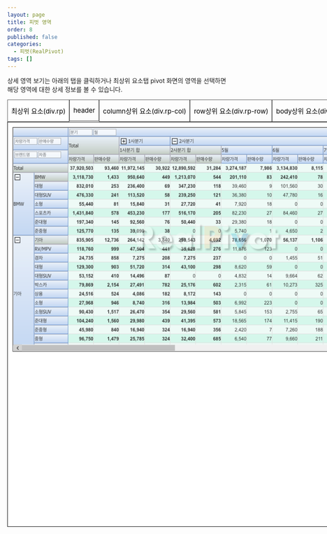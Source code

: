 ```yaml
---
layout: page
title: 피벗 영역
order: 8
published: false
categories:
  - 피벗(RealPivot)
tags: []
---
```


상세 영역 보기는 아래의 탭을 클릭하거나 최상위 요소탭 pivot 화면의 영역을 선택하면 해당 영역에 대한 상세 정보를 볼 수 있습니다.

<style type="text/css">
#container {
	width:936px;
	text-align:center;
}
.tab {
	list-style: none;
	margin: 0;
	padding: 0;
	overflow: hidden;
}
.tab li {
	float: left;
}
.tab li a {
	display: inline-block;
	border: 1px solid;
	border-color: #5d5d5d;
	color: #000;
	text-align: center;
	text-decoration: none;
	padding: 14px 8px;
	font-size: 15px;
	transition:0.3s;
}
.tabcontent {
	display: none;
	background-color:rgb(255,255,255);
	padding: 0px 0px;
	color:#fff;
}
ul.tab li.current{
	background-color: rgb(255,255,255);
	color: #fff;
}
.tabcontent.current {
	display: block;
}
</style>

<script src="/lib/jquery/jquery-1.11.2.min.js"></script>



<div id="container">
	<ul class="tab">
		<li class="current" data-tab="tab1"><a href="#">최상위 요소(div.rp)</a></li>
		<li data-tab="tab2"><a href="#">header</a></li>
		<li data-tab="tab3"><a href="#">column상위 요소(div.rp-col)</a></li>
		<li data-tab="tab4"><a href="#">row상위 요소(div.rp-row)</a></li>
		<li data-tab="tab5"><a href="#">body상위 요소(div.rp-body)</a></li>
	</ul>
	<div id="tab1" class="tabcontent current" style="border: 1px solid #000000; height: auto; padding:10px;">
		<img src="/resource/image/pivot_images/RealPivot.png" usemap="#view" width="944px" height="517px">

		<map name="view"> 
		  <area shape="rect" coords="1, 12, 137, 86" onclick="imageMap('tab2',1)" title="header 상세보기"/>
		  <area shape="rect" coords="130, 11, 920, 28" onclick="imageMap('tab2',1)" title="header 상세보기"/>
		  <area shape="rect" coords="139, 34, 921, 88" onclick="imageMap('tab3',2)" title="column 상세보기"/>
		  <area shape="rect" coords="20, 88, 139, 493" onclick="imageMap('tab4',3)" title="row 상세보기"/>
		  <area shape="rect" coords="140, 89, 939, 493" onclick="imageMap('tab5',4)" title="body 상세보기"/>
		</map>
	</div>

	<div id="tab2" class="tabcontent" style="border: 1px solid #000000; height: auto; padding:10px;">
		<img src="/resource/image/pivot_images/RealPivot_header_class.png">
	</div>
	<div id="tab3" class="tabcontent" style="border: 1px solid #000000; height: auto; padding:10px;">
		<img src="/resource/image/pivot_images/RealPivot_column_class.png">
	</div>
	<div id="tab4" class="tabcontent" style="border: 1px solid #000000; height: auto; padding:10px;">
		<img src="/resource/image/pivot_images/RealPivot_row_class.png">
	</div>
	<div id="tab5" class="tabcontent" style="border: 1px solid #000000; height: auto; padding:10px;">
		<img src="/resource/image/pivot_images/RealPivot_summary_class.png">
		<img src="/resource/image/pivot_images/RealPivot_value_class.png">
	</div>
</div>
<script>
	$(function() {
		$('ul.tab li').click(function() {
			var activeTab = $(this).attr('data-tab');
			$('ul.tab li').removeClass('current');
			$('.tabcontent').removeClass('current');
			$(this).addClass('current');
			$('#' + activeTab).addClass('current');
		})
	});
	function imageMap(dataTab, num){
		var activeTab = dataTab
			$('ul.tab li').removeClass('current');
			$('.tabcontent').removeClass('current');
			$('ul.tab li')[num].setAttribute( 'class', 'current' )
			$('#' + activeTab).addClass('current');
	}
</script>